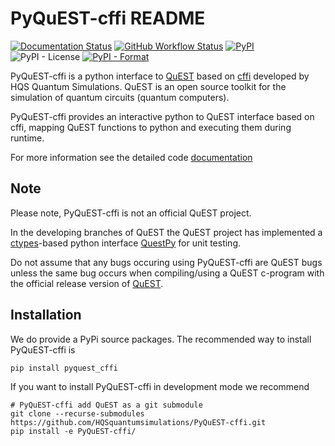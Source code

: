 # PyQuEST-cffi README

[![Documentation Status](https://readthedocs.org/projects/pyquest/badge/?version=latest)](https://pyquest.readthedocs.io/en/latest/?badge=latest)
[![GitHub Workflow Status](https://github.com/HQSquantumsimulations/PyQuEST-cffi/workflows/Python%20package/badge.svg)](https://github.com/HQSquantumsimulations/PyQuEST-cffi/actions)
[![PyPI](https://img.shields.io/pypi/v/pyquest_cffi)](https://pypi.org/project/pyquest_cffi/)
![PyPI - License](https://img.shields.io/pypi/l/pyquest_cffi)
[![PyPI - Format](https://img.shields.io/pypi/format/pyquest_cffi)](https://pypi.org/project/pyquest_cffi/)

PyQuEST-cffi is a python interface to [QuEST](https://github.com/QuEST-Kit/QuEST) based on [cffi](https://cffi.readthedocs.io/en/latest/index.html) developed by HQS Quantum Simulations. QuEST is an open source toolkit for the simulation of quantum circuits (quantum computers).

PyQuEST-cffi provides an interactive python to QuEST interface based on cffi, mapping QuEST functions to python and executing them during runtime.

For more information see the detailed code [documentation](https://pyquest.readthedocs.io/en/latest/)

## Note

Please note, PyQuEST-cffi is not an official QuEST project.

In the developing branches of QuEST the QuEST project has implemented a [ctypes](https://docs.python.org/3.7/library/ctypes.html)-based python interface [QuestPy](https://github.com/QuEST-Kit/QuEST/tree/master/utilities/QuESTPy) for unit testing.

Do not assume that any bugs occuring using PyQuEST-cffi are QuEST bugs unless the same bug occurs when compiling/using a QuEST c-program with the official release version of [QuEST](https://github.com/QuEST-Kit/QuEST).

## Installation

We do provide a PyPi source packages. The recommended way to install PyQuEST-cffi is

```shell
pip install pyquest_cffi
```

If you want to install PyQuEST-cffi in development mode we recommend

```shell
# PyQuEST-cffi add QuEST as a git submodule
git clone --recurse-submodules https://github.com/HQSquantumsimulations/PyQuEST-cffi.git
pip install -e PyQuEST-cffi/
```
